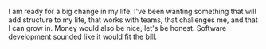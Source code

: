 I am ready for a big change in my life. I've been wanting something that will add structure to my life, that works with teams, that challenges me, and that I can grow in. Money would also be nice, let's be honest. Software development sounded like it would fit the bill. 
